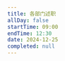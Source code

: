 ```yaml
---
title: 各部门述职
allDay: false
startTime: 09:00
endTime: 12:30
date: 2024-12-25
completed: null
---
```

